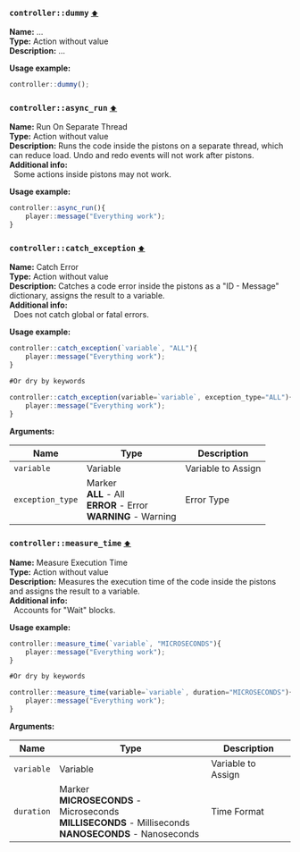 <h3 id=control_dummy>
  <code>controller::dummy</code>
  <a href="#" style="font-size: 12px; margin-left:">⬆️</a>
</h3>

**Name:** ...\
**Type:** Action without value\
**Description:** ...

**Usage example:** 
```ts
controller::dummy();
```

<h3 id=controller_async_run>
  <code>controller::async_run</code>
  <a href="#" style="font-size: 12px; margin-left:">⬆️</a>
</h3>

**Name:** Run On Separate Thread\
**Type:** Action without value\
**Description:** Runs the code inside the pistons on a separate thread, which can reduce load. Undo and redo events will not work after pistons.\
**Additional info:**\
&nbsp;&nbsp;Some actions inside pistons may not work.

**Usage example:** 
```ts
controller::async_run(){
    player::message("Everything work");
}
```

<h3 id=controller_exception>
  <code>controller::catch_exception</code>
  <a href="#" style="font-size: 12px; margin-left:">⬆️</a>
</h3>

**Name:** Catch Error\
**Type:** Action without value\
**Description:** Catches a code error inside the pistons as a \"ID - Message\" dictionary, assigns the result to a variable.\
**Additional info:**\
&nbsp;&nbsp;Does not catch global or fatal errors.

**Usage example:** 
```ts
controller::catch_exception(`variable`, "ALL"){
    player::message("Everything work");
}

#Or dry by keywords

controller::catch_exception(variable=`variable`, exception_type="ALL"){
    player::message("Everything work");
}
```

**Arguments:**

| **Name**         | **Type**                                                                 | **Description**    |
| ---------------- | ------------------------------------------------------------------------ | ------------------ |
| `variable`       | Variable                                                                 | Variable to Assign |
| `exception_type` | Marker<br/>**ALL** - All<br/>**ERROR** - Error<br/>**WARNING** - Warning | Error Type         |
<h3 id=controller_measure_time>
  <code>controller::measure_time</code>
  <a href="#" style="font-size: 12px; margin-left:">⬆️</a>
</h3>

**Name:** Measure Execution Time\
**Type:** Action without value\
**Description:** Measures the execution time of the code inside the pistons and assigns the result to a variable.\
**Additional info:**\
&nbsp;&nbsp;Accounts for \"Wait\" blocks.

**Usage example:** 
```ts
controller::measure_time(`variable`, "MICROSECONDS"){
    player::message("Everything work");
}

#Or dry by keywords

controller::measure_time(variable=`variable`, duration="MICROSECONDS"){
    player::message("Everything work");
}
```

**Arguments:**

| **Name**   | **Type**                                                                                                         | **Description**    |
| ---------- | ---------------------------------------------------------------------------------------------------------------- | ------------------ |
| `variable` | Variable                                                                                                         | Variable to Assign |
| `duration` | Marker<br/>**MICROSECONDS** - Microseconds<br/>**MILLISECONDS** - Milliseconds<br/>**NANOSECONDS** - Nanoseconds | Time Format        |
